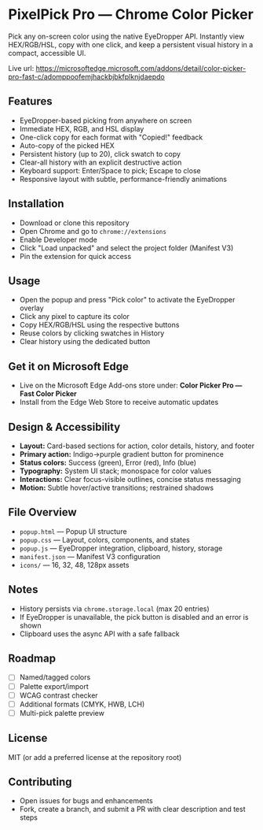 # PixelPick Pro — Chrome Color Picker

Pick any on-screen color using the native EyeDropper API. Instantly view HEX/RGB/HSL, copy with one click, and keep a persistent visual history in a compact, accessible UI.

Live url: https://microsoftedge.microsoft.com/addons/detail/color-picker-pro-fast-c/adomppoofemjhackbjbkfplknjdaepdo

## Features

- EyeDropper-based picking from anywhere on screen
- Immediate HEX, RGB, and HSL display
- One-click copy for each format with "Copied!" feedback
- Auto-copy of the picked HEX
- Persistent history (up to 20), click swatch to copy
- Clear-all history with an explicit destructive action
- Keyboard support: Enter/Space to pick; Escape to close
- Responsive layout with subtle, performance-friendly animations

## Installation

- Download or clone this repository
- Open Chrome and go to `chrome://extensions`
- Enable Developer mode
- Click "Load unpacked" and select the project folder (Manifest V3)
- Pin the extension for quick access

## Usage

- Open the popup and press "Pick color" to activate the EyeDropper overlay
- Click any pixel to capture its color
- Copy HEX/RGB/HSL using the respective buttons
- Reuse colors by clicking swatches in History
- Clear history using the dedicated button

## Get it on Microsoft Edge

- Live on the Microsoft Edge Add-ons store under: **Color Picker Pro — Fast Color Picker**
- Install from the Edge Web Store to receive automatic updates

## Design & Accessibility

- **Layout:** Card-based sections for action, color details, history, and footer
- **Primary action:** Indigo→purple gradient button for prominence
- **Status colors:** Success (green), Error (red), Info (blue)
- **Typography:** System UI stack; monospace for color values
- **Interactions:** Clear focus-visible outlines, concise status messaging
- **Motion:** Subtle hover/active transitions; restrained shadows

## File Overview

- `popup.html` — Popup UI structure
- `popup.css` — Layout, colors, components, and states
- `popup.js` — EyeDropper integration, clipboard, history, storage
- `manifest.json` — Manifest V3 configuration
- `icons/` — 16, 32, 48, 128px assets

## Notes

- History persists via `chrome.storage.local` (max 20 entries)
- If EyeDropper is unavailable, the pick button is disabled and an error is shown
- Clipboard uses the async API with a safe fallback

## Roadmap

- [ ] Named/tagged colors
- [ ] Palette export/import
- [ ] WCAG contrast checker
- [ ] Additional formats (CMYK, HWB, LCH)
- [ ] Multi-pick palette preview

## License

MIT (or add a preferred license at the repository root)

## Contributing

- Open issues for bugs and enhancements
- Fork, create a branch, and submit a PR with clear description and test steps
